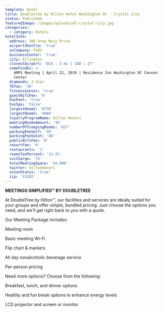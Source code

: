 ```yaml
---
template: Hotel
title: Doubletree by Hilton Hotel Washington DC - Crystal City
status: Published
featuredImage: /images/uploads/dt-crystal-city.jpg
categories:
  - category: Hotels
hotelInfo:
  address: 300 Army Navy Drive
  airportShuttle: 'true'
  avCompany: PSAV
  businessCenter: 'true'
  city: Arlington
  closestAirport: 'DCA : 3 mi | IAD : 27'
  comeFindUs: >-
    AMPS Meeting | April 22, 2019 | Residence Inn Washington DC Convention
    Center
  diamonds: 3 Star
  fbTax: '10'
  fitnessCenter: 'true'
  guestWifiFee: '0'
  hasPool: 'true'
  hasSpa: 'false'
  largestRoom1: '8778'
  largestRoom2: '4088'
  loyaltyProgramName: Hilton Honors
  meetingRoomsAmount: '30'
  numberOfSleepingRooms: '627'
  parkingFeeSelf: '39'
  parkingFeeValet: '46'
  publicWifiFee: '0'
  resortFee: '0'
  restaurants: '1'
  roomsTaxPercent: '13.25'
  svcCharge: '23'
  totalMeetingSpace: '34,000'
  twitter: HiltonHonors
  unionStatus: 'true'
  zip: '22202'
---
```

**MEETINGS SIMPLIFIED™ BY DOUBLETREE**

At DoubleTree by Hilton™, our facilities and services are ideally suited for your groups and offer simple, bundled pricing. Just choose the options you need, and we'll get right back to you with a quote.

Our Meeting Package includes:

Meeting room

Basic meeting Wi-Fi

Flip chart & markers

All day nonalcoholic beverage service

Per-person pricing

Need more options? Choose from the following:

Breakfast, lunch, and dinner options

Healthy and fun break options to enhance energy levels

LCD projector and screen or monitor
